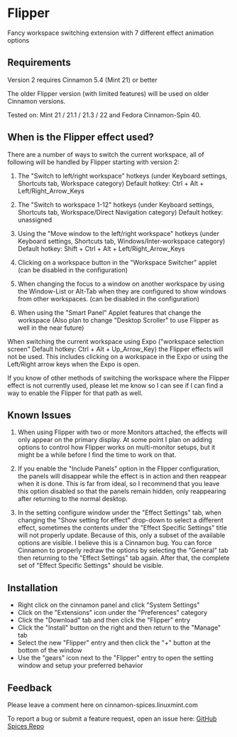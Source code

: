 # Flipper

Fancy workspace switching extension with 7 different effect animation options

## Requirements

Version 2 requires Cinnamon 5.4 (Mint 21) or better

The older Flipper version (with limited features) will be used on older Cinnamon versions.

Tested on: Mint 21 / 21.1 / 21.3 / 22 and Fedora Cinnamon-Spin 40.

## When is the Flipper effect used?

There are a number of ways to switch the current workspace, all of following will be handled by Flipper starting with version 2:

1. The "Switch to left/right workspace" hotkeys (under Keyboard settings, Shortcuts tab, Workspace category) Default hotkey: Ctrl + Alt + Left/Right_Arrow_Keys

2. The "Switch to workspace 1-12" hotkeys (under Keyboard settings, Shortcuts tab, Workspace/Direct Navigation category) Default hotkey: unassigned

3. Using the "Move window to the left/right workspace" hotkeys (under Keyboard settings, Shortcuts tab, Windows/Inter-workspace category) Default hotkey: Shift + Ctrl + Alt + Left/Right_Arrow_Keys

4. Clicking on a workspace button in the "Workspace Switcher" applet (can be disabled in the configuration)

5. When changing the focus to a window on another workspace by using the Window-List or Alt-Tab when they are configured to show windows from other workspaces. (can be disabled in the configuration)

6. When using the "Smart Panel" Applet features that change the workspace (Also plan to change "Desktop Scroller" to use Flipper as well in the near future)

When switching the current workspace using Expo ("workspace selection screen" Default hotkey: Ctrl + Alt + Up_Arrow_Key) the Flipper effects will not be used. This includes clicking on a workspace in the Expo or using the Left/Right arrow keys when the Expo is open.

If you know of other methods of switching the workspace where the Flipper effect is not currently used, please let me know so I can see if I can find a way to enable the Flipper for that path as well.

## Known Issues

1. When using Flipper with two or more Monitors attached, the effects will only appear on the primary display. At some point I plan on adding options to control how Flipper works on multi-monitor setups, but it might be a while before I find the time to work on that.

2. If you enable the "Include Panels" option in the Flipper configuration, the panels will disappear while the effect is in action and then reappear when it is done. This is far from ideal, so I recommend that you leave this option disabled so that the panels remain hidden, only reappearing after returning to the normal desktop.

3. In the setting configure window under the "Effect Settings" tab, when changing the "Show setting for effect" drop-down to select a different effect, sometimes the contents under the "Effect Specific Settings" title will not properly update. Because of this, only a subset of the available options are visible. I believe this is a Cinnamon bug. You can force Cinnamon to properly redraw the options by selecting the "General" tab then returning to the "Effect Settings" tab again. After that, the complete set of "Effect Specific Settings" should be visible.

## Installation

- Right click on the cinnamon panel and click "System Settings"
- Click on the "Extensions" icon under the "Preferences" category
- Click the "Download" tab and then click the "Flipper" entry
- Click the "Install" button on the right and then return to the "Manage" tab
- Select the new "Flipper" entry and then click the "+" button at the bottom of the window
- Use the "gears" icon next to the "Flipper" entry to open the setting window and setup your preferred behavior

## Feedback

Please leave a comment here on cinnamon-spices.linuxmint.com

To report a bug or submit a feature request, open an issue here: [GitHub Spices Repo](https://github.com/linuxmint/cinnamon-spices-extensions/issues/new/choose)
